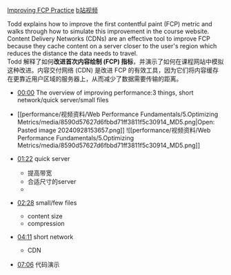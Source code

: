 [Improving FCP Practice](https://frontendmasters.com/courses/web-perf/improving-fcp-practice/)
[b站视频](https://www.bilibili.com/video/BV1s34y1r7hB?p=21&vd_source=22af953ea4c09540ad1966711a2d53f0)

Todd explains how to improve the first contentful paint (FCP) metric and walks through how to simulate this improvement in the course website. Content Delivery Networks (CDNs) are an effective tool to improve FCP because they cache content on a server closer to the user's region which reduces the distance the data needs to travel.  
Todd 解释了如何**改进首次内容绘制 (FCP) 指标**，并演示了如何在课程网站中模拟这种改进。内容交付网络 (CDN) 是改进 FCP 的有效工具，因为它们将内容缓存在更靠近用户区域的服务器上，从而减少了数据需要传输的距离。


- [00:00](https://www.bilibili.com/video/BV1s34y1r7hB?p=21&t=0.831957#t=0.83) The overview of improving performance:3 things, short network/quick server/small files 
- [[performance/视频资料/Web Performance Fundamentals/5.Optimizing Metrics/media/8590d57627d6fbbd71ff3811f5c30914_MD5.png|Open: Pasted image 20240928153657.png]]
![[performance/视频资料/Web Performance Fundamentals/5.Optimizing Metrics/media/8590d57627d6fbbd71ff3811f5c30914_MD5.png]]

- [01:22](https://www.bilibili.com/video/BV1s34y1r7hB?p=21&t=82.379264#t=01:22.38) quick server
	- 提高带宽
	- 合适尺寸的server
	- 
- [02:28](https://www.bilibili.com/video/BV1s34y1r7hB?p=21&t=148.021799#t=02:28.02) small/few files
	- content size
	- compression
- [04:11](https://www.bilibili.com/video/BV1s34y1r7hB?p=21&t=251.268498#t=04:11.27) short network
	- CDN
- [07:06](https://www.bilibili.com/video/BV1s34y1r7hB?p=21&t=426.183582#t=07:06.18) 代码演示